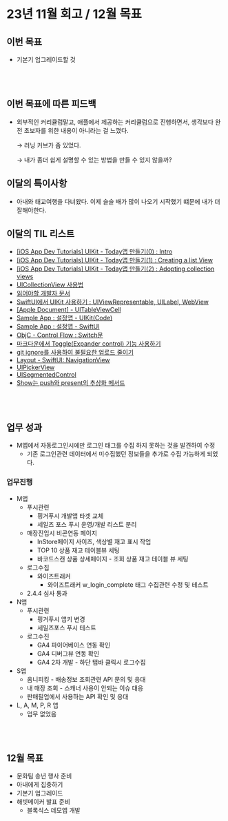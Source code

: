 # 23년 11월 회고 / 12월 목표


## 이번 목표

- 기본기 업그레이드할 것
    

<br><br>

## 이번 목표에 따른 피드백

- 외부적인 커리큘럼말고, 애플에서 제공하는 커리큘럼으로 진행하면서, 생각보다 완전 초보자를 위한 내용이 아니라는 걸 느꼈다.
    
    → 러닝 커브가 좀 있었다.  
    
    → 내가 좀더 쉽게 설명할 수 있는 방법을 만들 수 있지 않을까?
    

## 이달의 특이사항

- 아내와 태교여행을 다녀왔다.  이제 슬슬 배가 많이 나오기 시작했기 떄문에 내가 더 잘해야한다.

## 이달의 TIL 리스트

- [[iOS App Dev Tutorials] UIKit - Today앱 만들기(0) : Intro](https://github.com/isGeekCode/TIL/blob/main/iOS-Framework-UIKit/About__UIKit_Tutorial00_Today00.md)
- [[iOS App Dev Tutorials] UIKit - Today앱 만들기(1) : Creating a list View](https://github.com/isGeekCode/TIL/blob/main/iOS-Framework-UIKit/About__UIKit_Tutorial00_Today01.md)
- [[iOS App Dev Tutorials] UIKit - Today앱 만들기(2) : Adopting collection views](https://github.com/isGeekCode/TIL/blob/main/iOS-Framework-UIKit/About__UIKit_Tutorial00_Today02.md)
- [UICollectionView 사용법](https://github.com/isGeekCode/TIL/blob/main/iOS-Framework-UIKit-UIResponder-UIView-UIScrollView/UICollectionView_00_howToMake.md)
- [읽어야할 개발자 문서](https://github.com/isGeekCode/TIL/blob/main/iOS-Framework-UIKit/About__Document_Recommended.md)
- [SwiftUI에서 UIKit 사용하기 : UIViewRepresentable, UILabel, WebView](https://github.com/isGeekCode/TIL/blob/main/iOS-Framework-SwiftUI_UIKit/UIViewResentable_UIKit.md)
- [[Apple Document] - UITableViewCell](https://github.com/isGeekCode/TIL/blob/main/iOS-Framework-UIKit-UIResponder-UIView-UIScrollView/UITableView_40_UITableViewCell.md)
- [Sample App : 설정앱 - UIKit(Code)](https://github.com/isGeekCode/TIL/blob/main/Sample-App-List/sample_002SettingApp_UIKit.md)
- [Sample App : 설정앱 - SwiftUI](https://github.com/isGeekCode/TIL/blob/main/Sample-App-List/sample_002SettingApp_SwiftUI.md)
- [ObjC - Control Flow : Switch문](https://github.com/isGeekCode/TIL/blob/main/iOS-Lang-Objective-C/Objc_ControlFlow.md)
- [마크다운에서 Toggle(Expander control) 기능 사용하기](https://github.com/isGeekCode/TIL/blob/main/Docs/HTML_Toggle.md)
- [git ignore를 사용하여 불필요한 업로드 줄이기](https://github.com/isGeekCode/TIL/blob/main/Git/TIL221108_how_to_make_ignore.md)
- [Layout - SwiftUI: NavigationView](https://github.com/isGeekCode/TIL/blob/main/iOS-Framework-SwiftUI/SwiftUI_011_NavigationView.md)
- [UIPickerView](https://github.com/isGeekCode/TIL/blob/main/iOS-Framework-UIKit/View_UIPickerView.md)
- [UISegmentedControl](https://github.com/isGeekCode/TIL/blob/main/iOS-Framework-UIKit-UIResponder-UIView-UIControl/UIControl_UISegmentedControl.md)
- [Show는 push와 present의 추상화 메서드](https://github.com/isGeekCode/TIL/blob/main/iOS-ScreenTranport/showPushPresent.md)

<br><br>


## 업무 성과

- M앱에서 자동로그인시에만 로그인 태그를 수집 하지 못하는 것을 발견하여 수정
    - 기존 로그인관련 데이터에서 미수집했던 정보들을 추가로 수집 가능하게 되었다.

### 업무진행

- M앱
    - 푸시관련
        - 핑거푸시 개발앱 타겟 교체
        - 세일즈 포스 푸시 운영/개발 리스트 분리
    - 매장진입시 비콘연동 페이지
        - InStore페이지 사이즈, 색상별 재고 표시 작업
        - TOP 10 상품 재고 테이블뷰 세팅
        - 바코드스캔 상품 상세페이지 - 조회 상품 재고 테이블 뷰 세팅
    - 로그수집
        - 와이즈트래커
            - 와이즈트래커 w_login_complete 태그 수집관련 수정 및 테스트
    - 2.4.4 심사 통과
- N앱
    - 푸시관련
        - 핑거푸시 앱키 변경
        - 세일즈포스 푸시 테스트
    - 로그수진
        - GA4 파이어베이스 연동 확인
        - GA4 디버그뷰 연동 확인
        - GA4 2차 개발 - 하단 탭바 클릭시 로그수집
- S앱
    - 옴니피킹 - 배송정보 조회관련 API 문의 및 응대
    - 내 매장 조회 - 스캐너 사용이 안되는 이슈 대응
    - 판매필업에서 사용하는 API 확인 및 응대
- L, A, M, P, R 앱
    - 업무 없었음

<br><br>

## 12월 목표

- 문화팀 송년 행사 준비
- 아내에게 집중하기
- 기본기 업그레이드
- 해빗메이커 발표 준비
    - 블록식스 데모앱 개발
